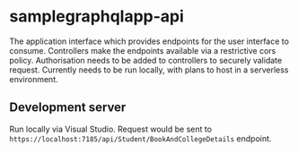 # samplegraphqlapp-api

The application interface which provides endpoints for the user interface to consume. Controllers make the endpoints available via a restrictive cors policy. Authorisation needs to be added to controllers to securely validate request. Currently needs to be run locally, with plans to host in a serverless environment.

## Development server

Run locally via Visual Studio. Request would be sent to `https://localhost:7185/api/Student/BookAndCollegeDetails` endpoint.
